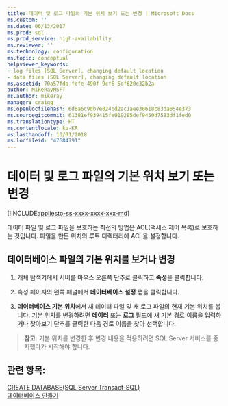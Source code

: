 ```yaml
---
title: 데이터 및 로그 파일의 기본 위치 보기 또는 변경 | Microsoft Docs
ms.custom: ''
ms.date: 06/13/2017
ms.prod: sql
ms.prod_service: high-availability
ms.reviewer: ''
ms.technology: configuration
ms.topic: conceptual
helpviewer_keywords:
- log files [SQL Server], changing default location
- data files [SQL Server], changing default location
ms.assetid: 70a57fda-fcfe-490f-9cf6-5df620e32b2a
author: MikeRayMSFT
ms.author: mikeray
manager: craigg
ms.openlocfilehash: 6d6a6c9db7e024bd2ac1aee30618c83da054e373
ms.sourcegitcommit: 61381ef939415fe019285def9450d7583df1fed0
ms.translationtype: HT
ms.contentlocale: ko-KR
ms.lasthandoff: 10/01/2018
ms.locfileid: "47684791"
---
```

# <a name="view-or-change-the-default-locations-for-data-and-log-files"></a>데이터 및 로그 파일의 기본 위치 보기 또는 변경
[!INCLUDE[appliesto-ss-xxxx-xxxx-xxx-md](../../includes/appliesto-ss-xxxx-xxxx-xxx-md.md)]
  
 데이터 파일 및 로그 파일을 보호하는 최선의 방법은 ACL(액세스 제어 목록)로 보호하는 것입니다. 파일을 만든 위치의 루트 디렉터리에 ACL을 설정합니다.  
 
  
## <a name="view-or-change-the-default-locations-for-database-files"></a>데이터베이스 파일의 기본 위치를 보거나 변경  
  
1.  개체 탐색기에서 서버를 마우스 오른쪽 단추로 클릭하고 **속성**을 클릭합니다.  
  
2.  속성 페이지의 왼쪽 패널에서 **데이터베이스 설정** 탭을 클릭합니다.  
  
3.  **데이터베이스 기본 위치**에서 새 데이터 파일 및 새 로그 파일의 현재 기본 위치를 봅니다. 기본 위치를 변경하려면 **데이터** 또는 **로그** 필드에 새 기본 경로 이름을 입력하거나 찾아보기 단추를 클릭한 다음 경로 이름을 찾아 선택합니다.  
  
>**참고:** 기본 위치를 변경한 후 변경 내용을 적용하려면 SQL Server 서비스를 중지했다가 시작해야 합니다.  
  
## <a name="see-also"></a>관련 항목:  
 [CREATE DATABASE&#40;SQL Server Transact-SQL&#41;](../../t-sql/statements/create-database-sql-server-transact-sql.md)   
 [데이터베이스 만들기](../../relational-databases/databases/create-a-database.md)  
  
  
